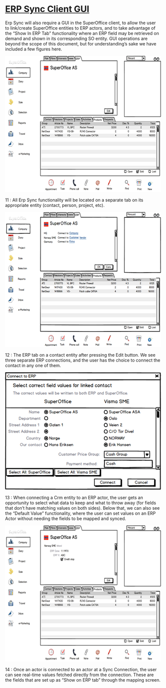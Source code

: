 <properties date="2016-05-11"
SortOrder="7"
/>

[ERP Sync Client GUI]()
====================================

Erp Sync will also require a GUI in the SuperOffice client, to allow the user to link/create SuperOffice entities to ERP actors, and to take advantage of the “Show In ERP Tab” functionality where an ERP field may be retrieved on demand and shown in its corresponding SO entity. GUI operations are beyond the scope of this document, but for understanding’s sake we have included a few figures here.

 

<img src="Erp%20Sync%20Connector%20Interface_files/image011.png" id="Picture 11" width="627" height="441" />

11 : All Erp Sync functionality will be located on a separate tab on its appropriate entity (contact, person, project, etc).

 

<img src="Erp%20Sync%20Connector%20Interface_files/image012.png" id="Picture 3" width="627" height="437" />

12 : The ERP tab on a contact entity after pressing the Edit button. We see three separate ERP connections, and the user has the choice to connect the contact in any one of them.

 

<img src="Erp%20Sync%20Connector%20Interface_files/image013.png" id="Picture 6" width="506" height="380" />

13 : When connecting a Crm entity to an ERP actor, the user gets an opportunity to select what data to keep and what to throw away (for fields that don’t have matching values on both sides). Below that, we can also see the “Default Value” functionality, where the user can set values on an ERP Actor without needing the fields to be mapped and synced.

 

<img src="Erp%20Sync%20Connector%20Interface_files/image014.png" id="Picture 13" width="627" height="441" />

14 : Once an actor is connected to an actor at a Sync Connection, the user can see real-time values fetched directly from the connection. These are the fields that are set up as “Show on ERP tab” through the mapping screen.



 
